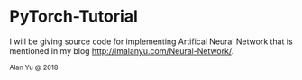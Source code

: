 # PyTorch-Tutorial
I will be giving source code for implementing Artifical Neural Network that is mentioned in my blog http://imalanyu.com/Neural-Network/.

<sub>Alan Yu @ 2018</sub>
